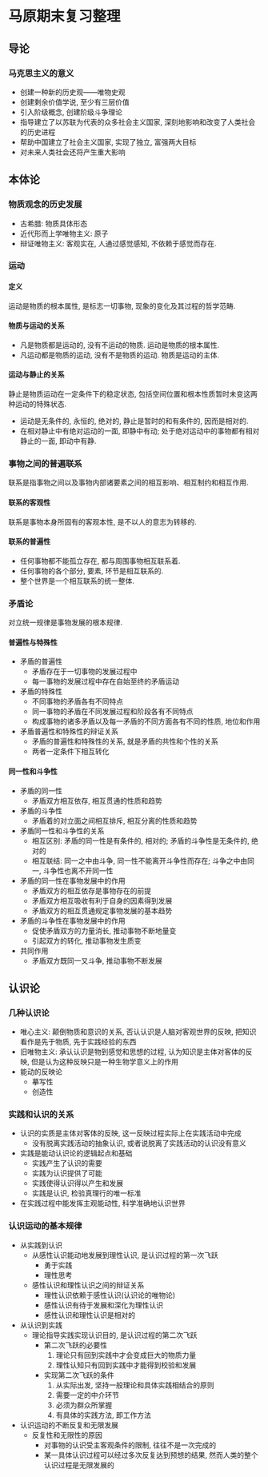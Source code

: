 # 马原期末复习整理

## 导论

### 马克思主义的意义

* 创建一种新的历史观——唯物史观
* 创建剩余价值学说, 至少有三层价值
* 引入阶级概念, 创建阶级斗争理论
* 指导建立了以苏联为代表的众多社会主义国家, 深刻地影响和改变了人类社会的历史进程
* 帮助中国建立了社会主义国家, 实现了独立, 富强两大目标
* 对未来人类社会还将产生重大影响

## 本体论

### 物质观念的历史发展

* 古希腊: 物质具体形态
* 近代形而上学唯物主义: 原子
* 辩证唯物主义: 客观实在, 人通过感觉感知, 不依赖于感觉而存在. 

### 运动

#### 定义

运动是物质的根本属性, 是标志一切事物, 现象的变化及其过程的哲学范畴. 

#### 物质与运动的关系

* 凡是物质都是运动的, 没有不运动的物质. 运动是物质的根本属性. 
* 凡运动都是物质的运动, 没有不是物质的运动. 物质是运动的主体. 

#### 运动与静止的关系

静止是物质运动在一定条件下的稳定状态, 包括空间位置和根本性质暂时未变这两种运动的特殊状态. 
* 运动是无条件的, 永恒的, 绝对的, 静止是暂时的和有条件的, 因而是相对的. 
* 在相对静止中有绝对运动的一面, 即静中有动; 处于绝对运动中的事物都有相对静止的一面, 即动中有静. 

### 事物之间的普遍联系

联系是指事物之间以及事物内部诸要素之间的相互影响、相互制约和相互作用. 

#### 联系的客观性

联系是事物本身所固有的客观本性, 是不以人的意志为转移的. 

#### 联系的普遍性

* 任何事物都不能孤立存在, 都与周围事物相互联系着. 
* 任何事物的各个部分, 要素, 环节是相互联系的. 
* 整个世界是一个相互联系的统一整体. 

### 矛盾论

对立统一规律是事物发展的根本规律. 

#### 普遍性与特殊性

* 矛盾的普遍性
    - 矛盾存在于一切事物的发展过程中
    - 每一事物的发展过程中存在自始至终的矛盾运动
* 矛盾的特殊性
    - 不同事物的矛盾各有不同特点
    - 同一事物的矛盾在不同发展过程和阶段各有不同特点
    - 构成事物的诸多矛盾以及每一矛盾的不同方面各有不同的性质, 地位和作用
* 矛盾普遍性和特殊性的辩证关系
    - 矛盾的普遍性和特殊性的关系, 就是矛盾的共性和个性的关系
    - 两者一定条件下相互转化

#### 同一性和斗争性

* 矛盾的同一性
    - 矛盾双方相互依存, 相互贯通的性质和趋势
* 矛盾的斗争性
    - 矛盾着的对立面之间相互排斥, 相互分离的性质和趋势
* 矛盾同一性和斗争性的关系
    - 相互区别: 矛盾的同一性是有条件的, 相对的; 矛盾的斗争性是无条件的, 绝对的
    - 相互联结: 同一之中由斗争, 同一性不能离开斗争性而存在; 斗争之中由同一, 斗争性也离不开同一性
* 矛盾的同一性在事物发展中的作用
    - 矛盾双方的相互依存是事物存在的前提
    - 矛盾双方相互吸收有利于自身的因素得到发展
    - 矛盾双方的相互贯通规定事物发展的基本趋势
* 矛盾的斗争性在事物发展中的作用
    - 促使矛盾双方的力量消长, 推动事物不断地量变
    - 引起双方的转化, 推动事物发生质变
* 共同作用
    - 矛盾双方既同一又斗争, 推动事物不断发展

##  认识论

### 几种认识论

* 唯心主义: 颠倒物质和意识的关系, 否认认识是人脑对客观世界的反映, 把知识看作是先于物质, 先于实践经验的东西
* 旧唯物主义: 承认认识是物到感觉和思想的过程, 认为知识是主体对客体的反映, 但是认为这种反映只是一种生物学意义上的作用
* 能动的反映论
    - 摹写性
    - 创造性

### 实践和认识的关系

* 认识的实质是主体对客体的反映, 这一反映过程实际上在实践活动中完成
    - 没有脱离实践活动的抽象认识, 或者说脱离了实践活动的认识没有意义
* 实践是能动认识论的逻辑起点和基础
    - 实践产生了认识的需要
    - 实践为认识提供了可能
    - 实践使得认识得以产生和发展
    - 实践是认识, 检验真理行的唯一标准
* 在实践过程中能发挥主观能动性, 科学准确地认识世界

### 认识运动的基本规律

* 从实践到认识
    - 从感性认识能动地发展到理性认识, 是认识过程的第一次飞跃
        * 勇于实践
        * 理性思考
    - 感性认识和理性认识之间的辩证关系
        * 理性认识依赖于感性认识(认识论的唯物论)
        * 感性认识有待于发展和深化为理性认识
        * 感性认识和理性认识是相对的
* 从认识到实践
    - 理论指导实践实现认识目的, 是认识过程的第二次飞跃
        * 第二次飞跃的必要性
            1. 理论只有回到实践中才会变成巨大的物质力量
            2. 理性认知只有回到实践中才能得到校验和发展
        * 实现第二次飞跃的条件
            1. 从实际出发, 坚持一般理论和具体实践相结合的原则
            2. 需要一定的中介环节
            3. 必须为群众所掌握
            4. 有具体的实践方法, 即工作方法
* 认识运动的不断反复和无限发展
    - 反复性和无限性的原因
        * 对事物的认识受主客观条件的限制, 往往不是一次完成的
        * 某一具体认识过程可以经过多次反复达到预想的结果, 然而人类的整个认识过程是无限发展的
